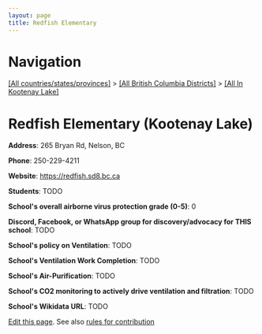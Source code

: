 ```yaml
---
layout: page
title: Redfish Elementary
---
```

# Navigation

[[All countries/states/provinces]](../../..) > [[All British Columbia Districts]](../..) > [[All In Kootenay Lake]](..)

# Redfish Elementary (Kootenay Lake)

**Address**: 265 Bryan Rd, Nelson, BC

**Phone**: 250-229-4211

**Website**: <https://redfish.sd8.bc.ca>

**Students**: TODO

**School's overall airborne virus protection grade (0-5)**: 0

**Discord, Facebook, or WhatsApp group for discovery/advocacy for THIS school**: TODO

**School's policy on Ventilation**: TODO

**School's Ventilation Work Completion**: TODO

**School's Air-Purification**: TODO

**School's CO2 monitoring to actively drive ventilation and filtration**: TODO

**School's Wikidata URL**: TODO


[Edit this page](https://github.com/ventilate-schools/BC/edit/main/./Kootenay_Lake/Redfish_Elementary.md). See also [rules for contribution](../../../contribution-rules/)